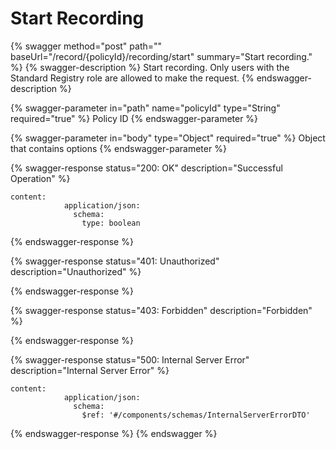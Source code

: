 # Start Recording

{% swagger method="post" path="" baseUrl="/record/{policyId}/recording/start" summary="Start recording." %}
{% swagger-description %}
Start recording. Only users with the Standard Registry role are allowed to make the request.
{% endswagger-description %}

{% swagger-parameter in="path" name="policyId" type="String" required="true" %}
Policy ID
{% endswagger-parameter %}

{% swagger-parameter in="body" type="Object" required="true" %}
Object that contains options
{% endswagger-parameter %}

{% swagger-response status="200: OK" description="Successful Operation" %}
```
content:
            application/json:
              schema:
                type: boolean
```
{% endswagger-response %}

{% swagger-response status="401: Unauthorized" description="Unauthorized" %}

{% endswagger-response %}

{% swagger-response status="403: Forbidden" description="Forbidden" %}

{% endswagger-response %}

{% swagger-response status="500: Internal Server Error" description="Internal Server Error" %}
```
content:
            application/json:
              schema:
                $ref: '#/components/schemas/InternalServerErrorDTO'
```
{% endswagger-response %}
{% endswagger %}
